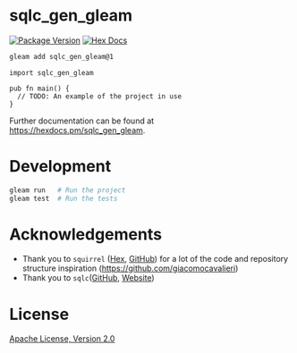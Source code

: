 # sqlc_gen_gleam

[![Package Version](https://img.shields.io/hexpm/v/sqlc_gen_gleam)](https://hex.pm/packages/sqlc_gen_gleam)
[![Hex Docs](https://img.shields.io/badge/hex-docs-ffaff3)](https://hexdocs.pm/sqlc_gen_gleam/)

```sh
gleam add sqlc_gen_gleam@1
```
```gleam
import sqlc_gen_gleam

pub fn main() {
  // TODO: An example of the project in use
}
```

Further documentation can be found at <https://hexdocs.pm/sqlc_gen_gleam>.

# Development

```sh
gleam run   # Run the project
gleam test  # Run the tests
```

# Acknowledgements
- Thank you to `squirrel` ([Hex](https://hex.pm/packages/squirrel), [GitHub](https://github.com/giacomocavalieri/squirrel)) for a lot of the code and repository structure inspiration (https://github.com/giacomocavalieri)
- Thank you to `sqlc`([GitHub](https://github.com/sqlc-dev/sqlc), [Website](https://sqlc.dev/))

# License
[Apache License, Version 2.0](./LICENSE)
